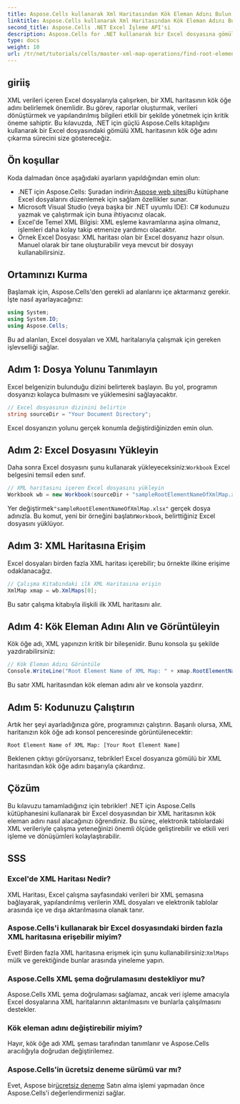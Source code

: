 ```yaml
---
title: Aspose.Cells kullanarak Xml Haritasından Kök Eleman Adını Bulun
linktitle: Aspose.Cells kullanarak Xml Haritasından Kök Eleman Adını Bulun
second_title: Aspose.Cells .NET Excel İşleme API'si
description: Aspose.Cells for .NET kullanarak bir Excel dosyasına gömülü bir XML haritasının kök eleman adının nasıl etkili bir şekilde alınacağını keşfedin. Bu adım adım kılavuz, Excel belgenizi yüklemenizde size yol gösterir.
type: docs
weight: 10
url: /tr/net/tutorials/cells/master-xml-map-operations/find-root-element-name-from-xml-map/
---
```

## giriiş

XML verileri içeren Excel dosyalarıyla çalışırken, bir XML haritasının kök öğe adını belirlemek önemlidir. Bu görev, raporlar oluşturmak, verileri dönüştürmek ve yapılandırılmış bilgileri etkili bir şekilde yönetmek için kritik öneme sahiptir. Bu kılavuzda, .NET için güçlü Aspose.Cells kitaplığını kullanarak bir Excel dosyasındaki gömülü XML haritasının kök öğe adını çıkarma sürecini size göstereceğiz.

## Ön koşullar

Koda dalmadan önce aşağıdaki ayarların yapıldığından emin olun:
- .NET için Aspose.Cells: Şuradan indirin:[Aspose web sitesi](https://releases.aspose.com/cells/net/)Bu kütüphane Excel dosyalarını düzenlemek için sağlam özellikler sunar.
- Microsoft Visual Studio (veya başka bir .NET uyumlu IDE): C# kodunuzu yazmak ve çalıştırmak için buna ihtiyacınız olacak.
- Excel'de Temel XML Bilgisi: XML eşleme kavramlarına aşina olmanız, işlemleri daha kolay takip etmenize yardımcı olacaktır.
- Örnek Excel Dosyası: XML haritası olan bir Excel dosyanız hazır olsun. Manuel olarak bir tane oluşturabilir veya mevcut bir dosyayı kullanabilirsiniz.

## Ortamınızı Kurma
Başlamak için, Aspose.Cells'den gerekli ad alanlarını içe aktarmanız gerekir. İşte nasıl ayarlayacağınız:

```csharp
using System;
using System.IO;
using Aspose.Cells;
```

Bu ad alanları, Excel dosyaları ve XML haritalarıyla çalışmak için gereken işlevselliği sağlar.

## Adım 1: Dosya Yolunu Tanımlayın
Excel belgenizin bulunduğu dizini belirterek başlayın. Bu yol, programın dosyanızı kolayca bulmasını ve yüklemesini sağlayacaktır.

```csharp
// Excel dosyasının dizinini belirtin
string sourceDir = "Your Document Directory";
```

Excel dosyanızın yolunu gerçek konumla değiştirdiğinizden emin olun.

## Adım 2: Excel Dosyasını Yükleyin
 Daha sonra Excel dosyasını şunu kullanarak yükleyeceksiniz:`Workbook` Excel belgesini temsil eden sınıf.

```csharp
// XML haritasını içeren Excel dosyasını yükleyin
Workbook wb = new Workbook(sourceDir + "sampleRootElementNameOfXmlMap.xlsx");
```

 Yer değiştirmek`"sampleRootElementNameOfXmlMap.xlsx"` gerçek dosya adınızla. Bu komut, yeni bir örneğini başlatır`Workbook`, belirttiğiniz Excel dosyasını yüklüyor.

## Adım 3: XML Haritasına Erişim
Excel dosyaları birden fazla XML haritası içerebilir; bu örnekte ilkine erişime odaklanacağız.

```csharp
// Çalışma Kitabındaki ilk XML Haritasına erişin
XmlMap xmap = wb.XmlMaps[0];
```

Bu satır çalışma kitabıyla ilişkili ilk XML haritasını alır.

## Adım 4: Kök Eleman Adını Alın ve Görüntüleyin
Kök öğe adı, XML yapınızın kritik bir bileşenidir. Bunu konsola şu şekilde yazdırabilirsiniz:

```csharp
// Kök Eleman Adını Görüntüle
Console.WriteLine("Root Element Name of XML Map: " + xmap.RootElementName);
```

Bu satır XML haritasından kök eleman adını alır ve konsola yazdırır.

## Adım 5: Kodunuzu Çalıştırın
Artık her şeyi ayarladığınıza göre, programınızı çalıştırın. Başarılı olursa, XML haritanızın kök öğe adı konsol penceresinde görüntülenecektir:

```plaintext
Root Element Name of XML Map: [Your Root Element Name]
```

Beklenen çıktıyı görüyorsanız, tebrikler! Excel dosyanıza gömülü bir XML haritasından kök öğe adını başarıyla çıkardınız.

## Çözüm
Bu kılavuzu tamamladığınız için tebrikler! .NET için Aspose.Cells kütüphanesini kullanarak bir Excel dosyasından bir XML haritasının kök eleman adını nasıl alacağınızı öğrendiniz. Bu süreç, elektronik tablolardaki XML verileriyle çalışma yeteneğinizi önemli ölçüde geliştirebilir ve etkili veri işleme ve dönüşümleri kolaylaştırabilir.

## SSS

### Excel'de XML Haritası Nedir?
XML Haritası, Excel çalışma sayfasındaki verileri bir XML şemasına bağlayarak, yapılandırılmış verilerin XML dosyaları ve elektronik tablolar arasında içe ve dışa aktarılmasına olanak tanır.

### Aspose.Cells'i kullanarak bir Excel dosyasındaki birden fazla XML haritasına erişebilir miyim?
 Evet! Birden fazla XML haritasına erişmek için şunu kullanabilirsiniz:`XmlMaps` mülk ve gerektiğinde bunlar arasında yineleme yapın.

### Aspose.Cells XML şema doğrulamasını destekliyor mu?
Aspose.Cells XML şema doğrulaması sağlamaz, ancak veri işleme amacıyla Excel dosyalarına XML haritalarının aktarılmasını ve bunlarla çalışılmasını destekler.

### Kök eleman adını değiştirebilir miyim?
Hayır, kök öğe adı XML şeması tarafından tanımlanır ve Aspose.Cells aracılığıyla doğrudan değiştirilemez.

### Aspose.Cells'in ücretsiz deneme sürümü var mı?
 Evet, Aspose bir[ücretsiz deneme](https://releases.aspose.com/) Satın alma işlemi yapmadan önce Aspose.Cells'i değerlendirmenizi sağlar.